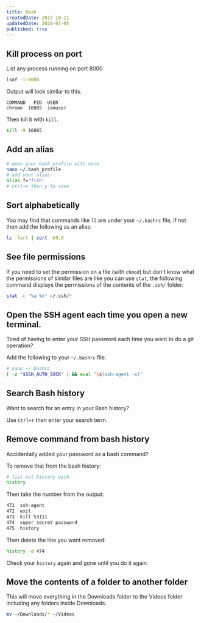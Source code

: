 ```yaml
---
title: Bash
createdDate: 2017-10-11
updatedDate: 2020-07-05
published: true
---
```


## Kill process on port

List any process running on port 8000

```bash
lsof -i:8000
```
Output will look similar to this.

```text
COMMAND   PID  USER   
chrome  16085  iamuser   
```

Then kill it with `kill`.

```bash
kill -9 16085
```

## Add an alias

```bash
# open your bash_profile with nano
nano ~/.bash_profile
# add your alias
alias f='fish'
# ctrl+x then y to save
```

## Sort alphabetically

You may find that commands like `ll` are under your `~/.bashrc` file,
if not then add the following as an alias:

```bash
ls -lart | sort -k9,9
```

## See file permissions

If you need to set the permission on a file (with `chmod`) but don't
know what the permissions of similar files are like you can use
`stat`, the following command displays the permissions of the contents
of the `.ssh/` folder:

```bash
stat -c "%a %n" ~/.ssh/*
```

## Open the SSH agent each time you open a new terminal.

Tired of having to enter your SSH password each time you want to do a
git operation?

Add the following to your `~/.bashrc` file.

```bash
# nano ~/.bashrc
[ -z "$SSH_AUTH_SOCK" ] && eval "\$(ssh-agent -s)"
```

## Search Bash history

Want to search for an entry in your Bash history?

Use `Ctrl+r` then enter your search term.

## Remove command from bash history

Accidentally added your password as a bash command?

To remove that from the bash history:

```bash
# list out history with
history
```

Then take the number from the output:

```bash
471  ssh-agent
472  exit
473  kill 53111
474  super secret password
475  history
```

Then delete the line you want removed:

```bash
history -d 474
```

Check your `history` again and gone until you do it again.

## Move the contents of a folder to another folder

This will move everything in the Downloads folder to the Videos folder
including any folders inside Downloads.

```bash
mv ~/Downloads/* ~/Videos
```
